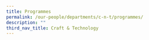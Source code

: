 ```yaml
---
title: Programmes
permalink: /our-people/departments/c-n-t/programmes/
description: ""
third_nav_title: Craft & Technology
---
```

